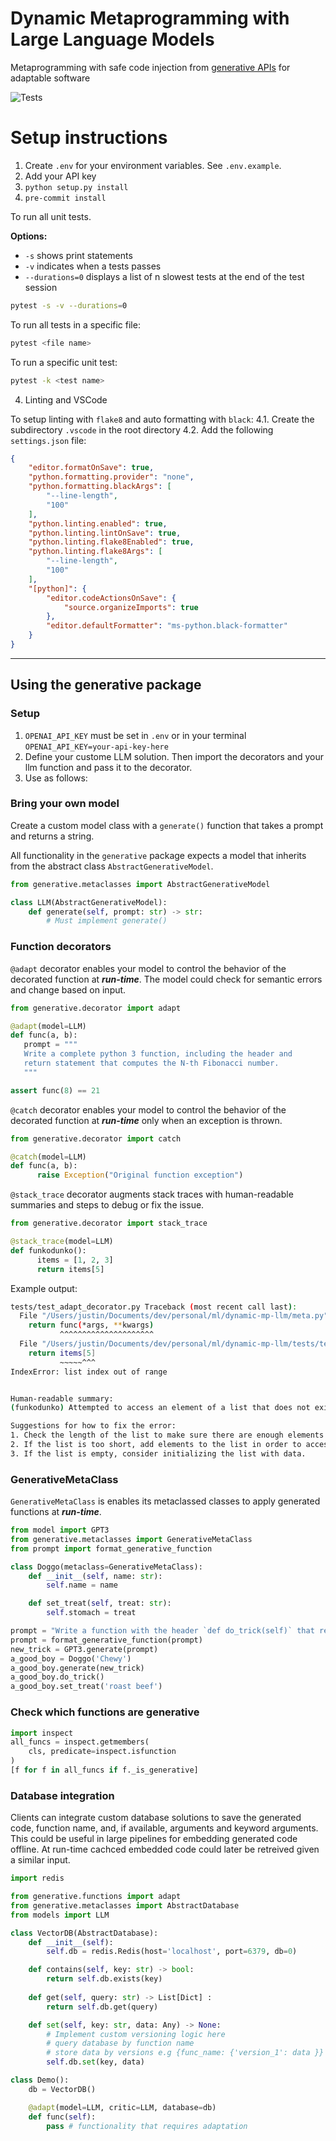 # Dynamic Metaprogramming with Large Language Models
Metaprogramming with safe code injection from [generative APIs](https://github.com/ch3njust1n/generative-api) for adaptable software

![Tests](https://github.com/ch3njust1n/generative/actions/workflows/pull-request.yml/badge.svg)

# Setup instructions
1. Create `.env` for your environment variables. See `.env.example`.
2. Add your API key
3. `python setup.py install`
4. `pre-commit install`

To run all unit tests.

**Options:**
- `-s` shows print statements
- `-v` indicates when a tests passes
- `--durations=0` displays a list of n slowest tests at the end of the test session

```bash
pytest -s -v --durations=0
```

To run all tests in a specific file:
```bash
pytest <file name>
```

To run a specific unit test:
```bash
pytest -k <test name>
```

4. Linting and VSCode

To setup linting with `flake8` and auto formatting with `black`:
4.1. Create the subdirectory `.vscode` in the root directory
4.2. Add the following `settings.json` file:
```json
{
    "editor.formatOnSave": true,
    "python.formatting.provider": "none",
    "python.formatting.blackArgs": [
        "--line-length",
        "100"
    ],
    "python.linting.enabled": true,
    "python.linting.lintOnSave": true,
    "python.linting.flake8Enabled": true,
    "python.linting.flake8Args": [
        "--line-length",
        "100"
    ],
    "[python]": {
        "editor.codeActionsOnSave": {
            "source.organizeImports": true
        },
        "editor.defaultFormatter": "ms-python.black-formatter"
    }
}
```

---

## Using the generative package

### **Setup**

1. `OPENAI_API_KEY` must be set in `.env` or in your terminal `OPENAI_API_KEY=your-api-key-here`
2. Define your custome LLM solution. Then import the decorators and your llm function and pass it to the decorator.
3. Use as follows:


### **Bring your own model**

Create a custom model class with a `generate()` function that takes a prompt and returns a string.

All functionality in the `generative` package expects a model that inherits from the abstract class `AbstractGenerativeModel`.

```python
from generative.metaclasses import AbstractGenerativeModel

class LLM(AbstractGenerativeModel):
    def generate(self, prompt: str) -> str:
        # Must implement generate()
```

### **Function decorators**

`@adapt` decorator enables your model to control the behavior of the decorated function at ***run-time***. The model could check for semantic errors and change based on input.
```python
from generative.decorator import adapt

@adapt(model=LLM)
def func(a, b):
   prompt = """
   Write a complete python 3 function, including the header and
   return statement that computes the N-th Fibonacci number.
   """

assert func(8) == 21
```

`@catch` decorator enables your model to control the behavior of the decorated function at ***run-time*** only when an exception is thrown.
```python
from generative.decorator import catch

@catch(model=LLM)
def func(a, b):
      raise Exception("Original function exception")
```

`@stack_trace` decorator augments stack traces with human-readable summaries and steps to debug or fix the issue.
```python
from generative.decorator import stack_trace

@stack_trace(model=LLM)
def funkodunko():
      items = [1, 2, 3]
      return items[5]
```

Example output:
```bash
tests/test_adapt_decorator.py Traceback (most recent call last):
  File "/Users/justin/Documents/dev/personal/ml/dynamic-mp-llm/meta.py", line 167, in wrapper
    return func(*args, **kwargs)
           ^^^^^^^^^^^^^^^^^^^^^
  File "/Users/justin/Documents/dev/personal/ml/dynamic-mp-llm/tests/test_adapt_decorator.py", line 100, in funkodunko
    return items[5]
           ~~~~~^^^
IndexError: list index out of range


Human-readable summary:
(funkodunko) Attempted to access an element of a list that does not exist.

Suggestions for how to fix the error:
1. Check the length of the list to make sure there are enough elements to access the desired index.
2. If the list is too short, add elements to the list in order to access the desired index.
3. If the list is empty, consider initializing the list with data.
```

### **GenerativeMetaClass**

`GenerativeMetaClass` is enables its metaclassed classes to apply generated functions at ***run-time***.
```python
from model import GPT3
from generative.metaclasses import GenerativeMetaClass
from prompt import format_generative_function

class Doggo(metaclass=GenerativeMetaClass):
    def __init__(self, name: str):
        self.name = name

    def set_treat(self, treat: str):
        self.stomach = treat

prompt = "Write a function with the header `def do_trick(self)` that returns a string '*sit*'"
prompt = format_generative_function(prompt)
new_trick = GPT3.generate(prompt)
a_good_boy = Doggo('Chewy')
a_good_boy.generate(new_trick)
a_good_boy.do_trick()
a_good_boy.set_treat('roast beef')
```

### Check which functions are generative
```python
import inspect
all_funcs = inspect.getmembers(
    cls, predicate=inspect.isfunction
)
[f for f in all_funcs if f._is_generative]
```

### **Database integration**

Clients can integrate custom database solutions to save the generated code, function name, and, if available, arguments and keyword arguments. This could be useful in large pipelines for embedding generated code offline. At run-time cachced embedded code could later be retreived given a similar input.

```python
import redis

from generative.functions import adapt
from generative.metaclasses import AbstractDatabase
from models import LLM

class VectorDB(AbstractDatabase):
    def __init__(self):
        self.db = redis.Redis(host='localhost', port=6379, db=0)

    def contains(self, key: str) -> bool:
        return self.db.exists(key)
    
    def get(self, query: str) -> List[Dict] :
        return self.db.get(query)

    def set(self, key: str, data: Any) -> None:
        # Implement custom versioning logic here
        # query database by function name
        # store data by versions e.g {func_name: {'version_1': data }}
        self.db.set(key, data)

class Demo():
    db = VectorDB()

    @adapt(model=LLM, critic=LLM, database=db)
    def func(self):
        pass # functionality that requires adaptation
```